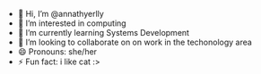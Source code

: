 - 👋 Hi, I’m @annathyerlly
- 👀 I’m interested in computing
- 🌱 I’m currently learning Systems Development
- 💞️ I’m looking to collaborate on on work in the techonology area
- 😄 Pronouns: she/her
- ⚡ Fun fact: i like cat :>

<!---
annathyerlly/annathyerlly is a ✨ special ✨ repository because its `README.md` (this file) appears on your GitHub profile.
You can click the Preview link to take a look at your changes.
--->
